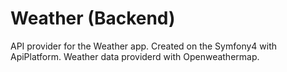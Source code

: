 # Weather (Backend)

API provider for the Weather app.
Created on the Symfony4 with ApiPlatform.
Weather data providerd with Openweathermap.
